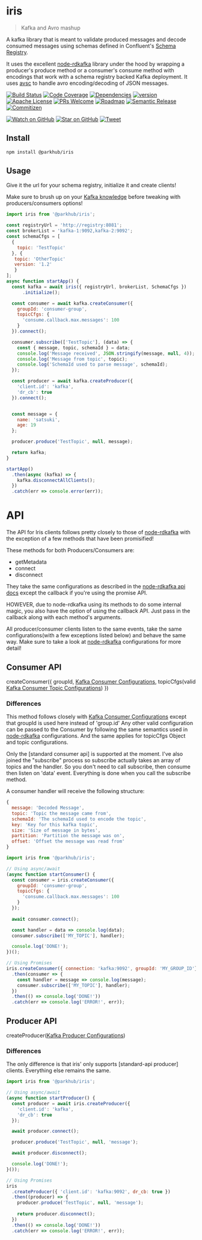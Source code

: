 # iris
> Kafka and Avro mashup

A kafka library that is meant to validate produced messages and decode consumed messages using schemas defined in Confluent's [Schema Registry].

It uses the excellent [node-rdkafka] library under the hood by wrapping a producer's produce method or a consumer's consume method with encodings that work with a schema registry backed Kafka deployment. It uses [avsc] to handle avro encoding/decoding of JSON messages.


[![Build Status][build-badge]][build]
[![Code Coverage][coverage-badge]][coverage]
[![Dependencies][dependencyci-badge]][dependencyci]
[![version][version-badge]][package]
[![Apache License][license-badge]][LICENSE]
[![PRs Welcome][prs-badge]][prs]
[![Roadmap][roadmap-badge]][roadmap]
[![Semantic Release][semantic-release-badge]][sem-release-badge]
[![Commitizen][commitizen-friendly-badge]][comm-friendly-badge]


[![Watch on GitHub][github-watch-badge]][github-watch]
[![Star on GitHub][github-star-badge]][github-star]
[![Tweet][twitter-badge]][twitter]

## Install
```bash
npm install @parkhub/iris
```

## Usage
Give it the url for your schema registry, initialize it and create clients!

Make sure to brush up on your [Kafka knowledge] before tweaking with producers/consumers options!

```javascript
import iris from '@parkhub/iris';

const registryUrl = 'http://registry:8081';
const brokerList = 'kafka-1:9092,kafka-2:9092';
const schemaCfgs = [
  {
    topic: 'TestTopic'
  }, {
   topic: 'OtherTopic'
   version: '1.2'
   }
];
async function startApp() {
  const kafka = await iris({ registryUrl, brokerList, SchemaCfgs })
	  .initialize();

  const consumer = await kafka.createConsumer({
    groupId: 'consumer-group',
    topicCfgs: {
      'consume.callback.max.messages': 100
    }
  }).connect();

  consumer.subscribe(['TestTopic'], (data) => {
    const { message, topic, schemaId } = data;
    console.log('Message received', JSON.stringify(message, null, 4));
    console.log('Message from topic', topic);
    console.log('SchemaId used to parse message', schemaId);
  });

  const producer = await kafka.createProducer({
    'client.id': 'kafka',
    'dr_cb': true 
  }).connect();


  const message = {
    name: 'satsuki',
    age: 19
  };

  producer.produce('TestTopic', null, message);

  return kafka;
}

startApp()
  .then(async (kafka) => {
    kafka.disconnectAllClients();
  })
  .catch(err => console.error(err));

```

# API
The API for Iris clients follows pretty closely to those of [node-rdkafka] with the exception of a few methods that have been promisified!

These methods for both Producers/Consumers are:

 - getMetadata
 - connect
 - disconnect

They take the same configurations as described in the [node-rdkafka api docs] except the callback if you're using the promise API. 

HOWEVER, due to node-rdkafka using its methods to do some internal magic, you also have the option of using the callback API. Just pass in the callback along with each method's arguments.

All producer/consumer clients listen to the same events, take the same configurations(with a few exceptions listed below) and behave the same way. Make sure to take a look at [node-rdkafka] configurations for more detail!


## Consumer API
createConsumer({ groupId, [Kafka Consumer Configurations], topicCfgs(valid [Kafka Consumer Topic Configurations]) })


### Differences
This method follows closely with [Kafka Consumer Configurations] except that groupId is used here instead of 'group.id' Any other valid configuration can be passed to the Consumer by following the same semantics used in [node-rdkafka] configurations. And the same applies for topicCfgs Object and topic configurations.

Only the [standard consumer api] is supported at the moment. I've also joined the "subscribe" process so subscribe actually takes an array of topics and the handler. So you don't need to call subscribe, then consume then listen on 'data' event. Everything is done when you call the subscribe method.

A consumer handler will receive the following structure:

```javascript
{
  message: 'Decoded Message',
  topic: 'Topic the message came from',
  schemaId: 'The schemaId used to encode the topic',
  key: 'Key for this kafka topic',
  size: 'Size of message in bytes',
  partition: 'Partition the message was on',
  offset: 'Offset the message was read from'
}
```

```javascript
import iris from '@parkhub/iris';

// Using async/await
(async function startConsumer() {
  const consumer = iris.createConsumer({
    groupId: 'consumer-group',
    topicCfgs: {
      'consume.callback.max.messages': 100
    }
  });
  
  await consumer.connect();

  const handler = data => console.log(data);
  consumer.subscribe(['MY_TOPIC'], handler);

  console.log('DONE!');
})();

// Using Promises
iris.createConsumer({ connection: 'kafka:9092', groupId: 'MY_GROUP_ID'})
  .then(consumer => {
    const handler = message => console.log(message);
    consumer.subscribe(['MY_TOPIC'], handler);
  })
  .then(() => console.log('DONE!'))
  .catch(err => console.log('ERROR!', err));
```


## Producer API
createProducer([Kafka Producer Configurations])

### Differences
The only difference is that iris' only supports [standard-api producer] clients. Everything else remains the same.

```javascript
import iris from '@parkhub/iris';

// Using async/await
(async function startProducer() {
  const producer = await iris.createProducer({
    'client.id': 'kafka',
    'dr_cb': true 
  });

  await producer.connect();

  producer.produce('TestTopic', null, 'message');

  await producer.disconnect();

  console.log('DONE!');
}());

// Using Promises
iris
  .createProducer({ 'client.id': 'kafka:9092', dr_cb: true })
  .then((producer) => {
    producer.produce('TestTopic', null, 'message');
    
    return producer.disconnect();
  })
  .then(() => console.log('DONE!'))
  .catch(err => console.log('ERROR!', err));
```

[Kafka Producer configurations]: https://github.com/Blizzard/node-rdkafka#sending-messages
[standard-producer api]: https://github.com/Blizzard/node-rdkafka#standard-api
[standard-consumer api]: https://github.com/Blizzard/node-rdkafka#standard-api-1
[node-rdkafka api docs]: https://blizzard.github.io/node-rdkafka/current/
[Kafka Consumer Topic Configurations]: https://github.com/edenhill/librdkafka/blob/master/CONFIGURATION.md#topic-configuration-properties
[Kafka Consumer Configurations]: https://github.com/Blizzard/node-rdkafka#kafkakafkaconsumer
[avsc]: https://github.com/mtth/avsc
[Schema Registry]: https://docs.confluent.io/current/schema-registry/docs/index.html
[semantic-release-badge]: https://img.shields.io/badge/%20%20%F0%9F%93%A6%F0%9F%9A%80-semantic--release-e10079.svg
[sem-release-badge]: https://github.com/semantic-release/semantic-release
[build-badge]:  https://g.codefresh.io/api/badges/build?repoOwner=parkhub&repoName=iris&branch=master&pipelineName=iris&accountName=loganbfisher&type=cf-1
[build]:  https://g.codefresh.io/repositories/parkhub/iris/builds?filter=trigger:build;branch:master;service:59c154fcde30d50001b68a79~iris
[coverage-badge]: https://img.shields.io/codecov/c/github/parkhub/iris.svg?style=flat-square
[coverage]: https://codecov.io/gh/parkhub/iris
[dependencyci-badge]: https://dependencyci.com/github/parkhub/iris/badge?style=flat-square
[dependencyci]: https://dependencyci.com/github/parkhub/iris
[version-badge]: https://img.shields.io/npm/v/@parkhub/iris.svg?style=flat-square
[package]: https://www.npmjs.com/package/@parkhub/iris
[license-badge]: https://img.shields.io/badge/License-Apache%202.0-blue.svg
[license]: https://github.com/parkhub/iris/blob/master/LICENSE
[prs-badge]: https://img.shields.io/badge/PRs-welcome-brightgreen.svg?style=flat-square
[prs]: http://makeapullrequest.com
[roadmap-badge]: https://img.shields.io/badge/%F0%9F%93%94-roadmap-CD9523.svg?style=flat-square
[roadmap]: https://github.com/parkhub/iris/blob/master/ROADMAP.md
[github-watch-badge]: https://img.shields.io/github/watchers/parkhub/iris.svg?style=social
[github-watch]: https://github.com/parkhub/iris/watchers
[github-star-badge]: https://img.shields.io/github/stars/parkhub/iris.svg?style=social
[github-star]: https://github.com/parkhub/iris/stargazers
[twitter]: https://twitter.com/intent/tweet?text=Check%20out%20prettier-eslint-cli!%20https://github.com/parkhub/iris%20%F0%9F%91%8D
[twitter-badge]: https://img.shields.io/twitter/url/https/github.com/parkhub/iris.svg?style=social
[semantic-release]: https://github.com/semantic-release/semantic-release
[commitizen-friendly-badge]: https://img.shields.io/badge/commitizen-friendly-brightgreen.svg
[comm-friendly-badge]: http://commitizen.github.io/cz-cli/
[node-rdkafka]: https://github.com/Blizzard/node-rdkafka
[Kafka knowledge]: https://kafka.apache.org/documentation/



